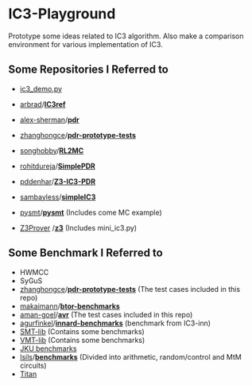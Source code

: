 # IC3-Playground
Prototype some ideas related to  IC3 algorithm. Also make a comparison environment for various implementation of IC3.

## Some Repositories I Referred to

- [ic3_demo.py](https://www.zhihu.com/question/59299573/answer/163801149)

- [arbrad](https://github.com/arbrad)/**[IC3ref](https://github.com/arbrad/IC3ref)**

- [alex-sherman](https://github.com/alex-sherman)/**[pdr](https://github.com/alex-sherman/pdr)**

- [zhanghongce](https://github.com/zhanghongce)/**[pdr-prototype-tests](https://github.com/zhanghongce/pdr-prototype-tests)**

- [songhobby](https://github.com/songhobby)/**[RL2MC](https://github.com/songhobby/RL2MC)**

- [rohitdureja](https://github.com/rohitdureja)/**[SimplePDR](https://github.com/rohitdureja/SimplePDR)**

- [pddenhar](https://github.com/pddenhar)/**[Z3-IC3-PDR](https://github.com/pddenhar/Z3-IC3-PDR)**

- [sambayless](https://github.com/sambayless)/**[simpleIC3](https://github.com/sambayless/simpleIC3)**

- [pysmt](https://github.com/pysmt)/**[pysmt](https://github.com/pysmt/pysmt)** (Includes come MC example)     

- [Z3Prover](https://github.com/Z3Prover) /**[z3](https://github.com/Z3Prover/z3)** (Includes mini_ic3.py)     

## Some Benchmark I Referred to

* HWMCC
* SyGuS
* [zhanghongce](https://github.com/zhanghongce)/**[pdr-prototype-tests](https://github.com/zhanghongce/pdr-prototype-tests)** (The test cases included in this repo)
* [makaimann](https://github.com/makaimann)/**[btor-benchmarks](https://github.com/makaimann/btor-benchmarks)**
* [aman-goel](https://github.com/aman-goel)/**[avr](https://github.com/aman-goel/avr)** (The test cases included in this repo)
* [agurfinkel](https://github.com/agurfinkel)/**[innard-benchmarks](https://github.com/agurfinkel/innard-benchmarks)** (benchmark from IC3-inn)
* [SMT-lib](https://smtlib.cs.uiowa.edu/index.shtml) (Contains some benchmarks)
* [VMT-lib](https://vmt-lib.fbk.eu/) (Contains some benchmarks)
* [JKU benchmarks](http://fmv.jku.at/software/index.html#benchmarks)
* [lsils](https://github.com/lsils)/**[benchmarks](https://github.com/lsils/benchmarks)**  (Divided into arithmetic, random/control and MtM circuits)
* [Titan](https://www.eecg.utoronto.ca/~kmurray/titan.html)

